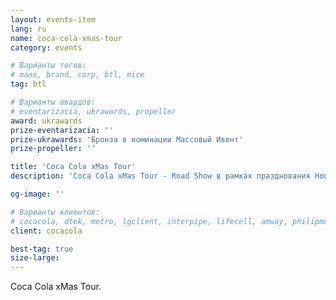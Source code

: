 ```yaml
---
layout: events-item
lang: ru
name: coca-cola-xmas-tour
category: events

# Варианты тегов:
# mass, brand, corp, btl, mice
tag: btl

# Варианты авардов:
# eventarizacia, ukrawards, propeller
award: ukrawards
prize-eventarizacia: ''
prize-ukrawards: 'Бронза в номинации Массовый Ивент'
prize-propeller: ''

title: 'Coca Cola xMas Tour'
description: 'Coca Cola xMas Tour - Road Show в рамках празднования Нового года и Рождества'

og-image: ''

# Варианты клиентов:
# cocacola, dtek, metro, lgclient, interpipe, lifecell, amway, philipmorris, olymp, maristela, udp, top, zefir, unicef, wog, sebbank, niko, nemiroff, maxim, velykakyshenia, marieclaire, chervonenkoracing, burn, altis, mts, prime, seppala, lifeclient, pekingduck,
client: cocacola

best-tag: true
size-large: 
---
```


Coca Cola xMas Tour.

